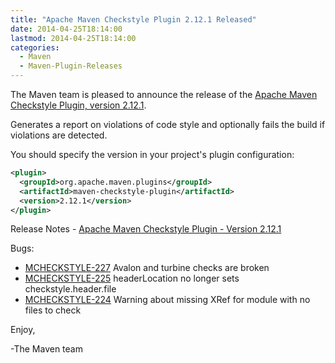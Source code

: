 ```yaml
---
title: "Apache Maven Checkstyle Plugin 2.12.1 Released"
date: 2014-04-25T18:14:00
lastmod: 2014-04-25T18:14:00
categories:
  - Maven
  - Maven-Plugin-Releases
---
```

The Maven team is pleased to announce the release of the 
[Apache Maven Checkstyle Plugin, version 2.12.1](http://maven.apache.org/plugins/maven-checkstyle-plugin/).

Generates a report on violations of code style and optionally fails the build if violations are detected.

You should specify the version in your project's plugin configuration:

```xml
<plugin>
  <groupId>org.apache.maven.plugins</groupId>
  <artifactId>maven-checkstyle-plugin</artifactId>
  <version>2.12.1</version>
</plugin>
```

<!-- more -->

Release Notes - [Apache Maven Checkstyle Plugin - Version 2.12.1](http://jira.codehaus.org/secure/ReleaseNote.jspa?projectId=11127&version=20236)

Bugs:

 * [MCHECKSTYLE-227](https://issues.apache.org/jira/browse/MCHECKSTYLE-227) Avalon and turbine checks are broken
 * [MCHECKSTYLE-225](https://issues.apache.org/jira/browse/MCHECKSTYLE-225) headerLocation no longer sets checkstyle.header.file
 * [MCHECKSTYLE-224](https://issues.apache.org/jira/browse/MCHECKSTYLE-224) Warning about missing XRef for module with no files to check


Enjoy,

-The Maven team
